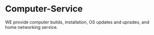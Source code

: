 # Computer-Service
WE provide computer builds, installation, OS updates and uprades,
and home networking service.
